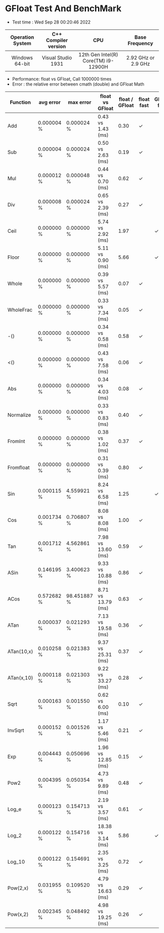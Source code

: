 # GFloat Test And BenchMark
 * Test time : Wed Sep 28 00:20:46 2022

|Operation System| C++ Compiler version |CPU  | Base Frequency  |
|:--:|:--:|:--:|:--:|
|Windows 64-bit|Visual Studio 1931|12th Gen Intel(R) Core(TM) i9-12900H|2.92 GHz or  2.9 GHz |
 * Performance: float vs GFloat,  Call 1000000 times
 * Error : the relative error between cmath (double) and GFloat Math 

|Function| avg error|max error| float vs GFloat | float / GFloat | float fast| GFloat fast|
|--|--|--|--|--|--|--|
|Add       |  0.000004 %|      0.000024 %| 0.43 vs  1.43  (ms)|0.30|$\checkmark$||
|Sub       |  0.000004 %|      0.000024 %| 0.50 vs  2.63  (ms)|0.19|$\checkmark$||
|Mul       |  0.000012 %|      0.000048 %| 0.44 vs  0.70  (ms)|0.62|$\checkmark$||
|Div       |  0.000008 %|      0.000024 %| 0.65 vs  2.39  (ms)|0.27|$\checkmark$||
|Ceil      |  0.000000 %|      0.000000 %| 5.74 vs  2.92  (ms)|1.97||$\checkmark$|
|Floor     |  0.000000 %|      0.000000 %| 5.11 vs  0.90  (ms)|5.66||$\checkmark$|
|Whole     |  0.000000 %|      0.000000 %| 0.39 vs  5.57  (ms)|0.07|$\checkmark$||
|WholeFrac |  0.000000 %|      0.000000 %| 0.33 vs  7.34  (ms)|0.05|$\checkmark$||
|-()       |  0.000000 %|      0.000000 %| 0.34 vs  0.58  (ms)|0.58|$\checkmark$||
|<()       |  0.000000 %|      0.000000 %| 0.43 vs  7.58  (ms)|0.06|$\checkmark$||
|Abs       |  0.000000 %|      0.000000 %| 0.34 vs  4.03  (ms)|0.08|$\checkmark$||
|Normalize |  0.000000 %|      0.000000 %| 0.33 vs  0.83  (ms)|0.40|$\checkmark$||
|FromInt   |  0.000000 %|      0.000000 %| 0.38 vs  1.02  (ms)|0.37|$\checkmark$||
|Fromfloat |  0.000000 %|      0.000000 %| 0.31 vs  0.39  (ms)|0.80|$\checkmark$||
|Sin       |  0.000115 %|      4.559921 %| 8.24 vs  6.58  (ms)|1.25||$\checkmark$|
|Cos       |  0.001734 %|      0.706807 %| 8.08 vs  8.08  (ms)|1.00|$\checkmark$||
|Tan       |  0.001712 %|      4.562861 %| 7.98 vs 13.60  (ms)|0.59|$\checkmark$||
|ASin      |  0.146195 %|      3.400623 %| 9.33 vs 10.88  (ms)|0.86|$\checkmark$||
|ACos      |  0.572682 %|     98.451887 %| 8.71 vs 13.79  (ms)|0.63|$\checkmark$||
|ATan      |  0.000037 %|      0.021293 %| 7.13 vs 19.58  (ms)|0.36|$\checkmark$||
|ATan(10,x)|  0.010258 %|      0.021383 %| 9.37 vs 25.31  (ms)|0.37|$\checkmark$||
|ATan(x,10)|  0.000118 %|      0.021303 %| 9.22 vs 33.27  (ms)|0.28|$\checkmark$||
|Sqrt      |  0.000163 %|      0.001550 %| 0.62 vs  6.00  (ms)|0.10|$\checkmark$||
|InvSqrt   |  0.000152 %|      0.001526 %| 1.17 vs  5.46  (ms)|0.21|$\checkmark$||
|Exp       |  0.004443 %|      0.050696 %| 1.96 vs 12.85  (ms)|0.15|$\checkmark$||
|Pow2      |  0.004395 %|      0.050354 %| 4.73 vs  9.89  (ms)|0.48|$\checkmark$||
|Log_e     |  0.000123 %|      0.154713 %| 2.19 vs  3.57  (ms)|0.61|$\checkmark$||
|Log_2     |  0.000122 %|      0.154716 %|18.38 vs  3.14  (ms)|5.86||$\checkmark$|
|Log_10    |  0.000122 %|      0.154691 %| 2.35 vs  3.25  (ms)|0.72|$\checkmark$||
|Pow(2,x)  |  0.031955 %|      0.109520 %| 4.79 vs 16.63  (ms)|0.29|$\checkmark$||
|Pow(x,2)  |  0.002345 %|      0.048492 %| 4.98 vs 19.25  (ms)|0.26|$\checkmark$||
